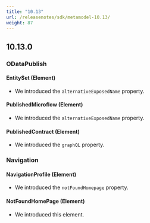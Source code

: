 ```yaml
---
title: "10.13"
url: /releasenotes/sdk/metamodel-10.13/
weight: 87
---
```


## 10.13.0

### ODataPublish

#### EntitySet (Element)

* We introduced the `alternativeExposedName` property. 

#### PublishedMicroflow (Element)

* We introduced the `alternativeExposedName` property. 

#### PublishedContract (Element)

* We introduced the `graphQL` property. 

### Navigation

#### NavigationProfile (Element)

* We introduced the `notFoundHomepage` property. 

#### NotFoundHomePage (Element)

* We introduced this element.
